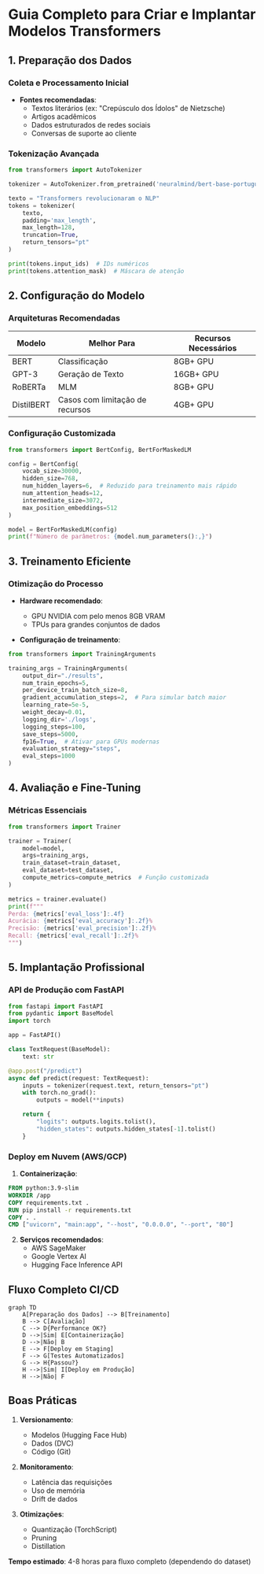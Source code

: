 # Guia Completo para Criar e Implantar Modelos Transformers

## 1. Preparação dos Dados

### Coleta e Processamento Inicial

- **Fontes recomendadas**:
  - Textos literários (ex: "Crepúsculo dos Ídolos" de Nietzsche)
  - Artigos acadêmicos
  - Dados estruturados de redes sociais
  - Conversas de suporte ao cliente

### Tokenização Avançada

```python
from transformers import AutoTokenizer

tokenizer = AutoTokenizer.from_pretrained('neuralmind/bert-base-portuguese-cased')

texto = "Transformers revolucionaram o NLP"
tokens = tokenizer(
    texto,
    padding='max_length',
    max_length=128,
    truncation=True,
    return_tensors="pt"
)

print(tokens.input_ids)  # IDs numéricos
print(tokens.attention_mask)  # Máscara de atenção
```

## 2. Configuração do Modelo

### Arquiteturas Recomendadas

| Modelo     | Melhor Para                     | Recursos Necessários |
| ---------- | ------------------------------- | -------------------- |
| BERT       | Classificação                   | 8GB+ GPU             |
| GPT-3      | Geração de Texto                | 16GB+ GPU            |
| RoBERTa    | MLM                             | 8GB+ GPU             |
| DistilBERT | Casos com limitação de recursos | 4GB+ GPU             |

### Configuração Customizada

```python
from transformers import BertConfig, BertForMaskedLM

config = BertConfig(
    vocab_size=30000,
    hidden_size=768,
    num_hidden_layers=6,  # Reduzido para treinamento mais rápido
    num_attention_heads=12,
    intermediate_size=3072,
    max_position_embeddings=512
)

model = BertForMaskedLM(config)
print(f"Número de parâmetros: {model.num_parameters():,}")
```

## 3. Treinamento Eficiente

### Otimização do Processo

- **Hardware recomendado**:

  - GPU NVIDIA com pelo menos 8GB VRAM
  - TPUs para grandes conjuntos de dados

- **Configuração de treinamento**:

```python
from transformers import TrainingArguments

training_args = TrainingArguments(
    output_dir="./results",
    num_train_epochs=5,
    per_device_train_batch_size=8,
    gradient_accumulation_steps=2,  # Para simular batch maior
    learning_rate=5e-5,
    weight_decay=0.01,
    logging_dir='./logs',
    logging_steps=100,
    save_steps=5000,
    fp16=True,  # Ativar para GPUs modernas
    evaluation_strategy="steps",
    eval_steps=1000
)
```

## 4. Avaliação e Fine-Tuning

### Métricas Essenciais

```python
from transformers import Trainer

trainer = Trainer(
    model=model,
    args=training_args,
    train_dataset=train_dataset,
    eval_dataset=test_dataset,
    compute_metrics=compute_metrics  # Função customizada
)

metrics = trainer.evaluate()
print(f"""
Perda: {metrics['eval_loss']:.4f}
Acurácia: {metrics['eval_accuracy']:.2f}%
Precisão: {metrics['eval_precision']:.2f}%
Recall: {metrics['eval_recall']:.2f}%
""")
```

## 5. Implantação Profissional

### API de Produção com FastAPI

```python
from fastapi import FastAPI
from pydantic import BaseModel
import torch

app = FastAPI()

class TextRequest(BaseModel):
    text: str

@app.post("/predict")
async def predict(request: TextRequest):
    inputs = tokenizer(request.text, return_tensors="pt")
    with torch.no_grad():
        outputs = model(**inputs)

    return {
        "logits": outputs.logits.tolist(),
        "hidden_states": outputs.hidden_states[-1].tolist()
    }
```

### Deploy em Nuvem (AWS/GCP)

1. **Containerização**:

```dockerfile
FROM python:3.9-slim
WORKDIR /app
COPY requirements.txt .
RUN pip install -r requirements.txt
COPY . .
CMD ["uvicorn", "main:app", "--host", "0.0.0.0", "--port", "80"]
```

2. **Serviços recomendados**:
   - AWS SageMaker
   - Google Vertex AI
   - Hugging Face Inference API

## Fluxo Completo CI/CD

```mermaid
graph TD
    A[Preparação dos Dados] --> B[Treinamento]
    B --> C[Avaliação]
    C --> D{Performance OK?}
    D -->|Sim| E[Containerização]
    D -->|Não| B
    E --> F[Deploy em Staging]
    F --> G[Testes Automatizados]
    G --> H{Passou?}
    H -->|Sim| I[Deploy em Produção]
    H -->|Não| F
```

## Boas Práticas

1. **Versionamento**:

   - Modelos (Hugging Face Hub)
   - Dados (DVC)
   - Código (Git)

2. **Monitoramento**:

   - Latência das requisições
   - Uso de memória
   - Drift de dados

3. **Otimizações**:
   - Quantização (TorchScript)
   - Pruning
   - Distillation

**Tempo estimado**: 4-8 horas para fluxo completo (dependendo do dataset)
